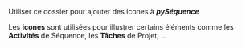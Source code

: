 Utiliser ce dossier pour ajouter des icones à **_pySéquence_**

Les **icones** sont utilisées pour illustrer certains éléments comme les **Activités** de Séquence, les **Tâches** de Projet, ...
